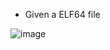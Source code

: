 - Given a ELF64 file

![image](https://github.com/user-attachments/assets/ca712c7d-7e25-4888-b2c5-5a91fbdcc7bf)


